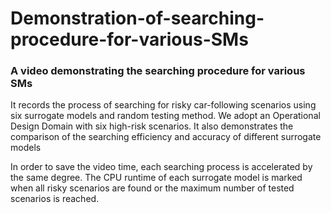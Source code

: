 # Demonstration-of-searching-procedure-for-various-SMs

### A video demonstrating the searching procedure for various SMs

It records the process of searching for risky car-following scenarios using six surrogate models and random testing method. We adopt an Operational Design Domain with six high-risk scenarios. It also demonstrates the comparison of the searching efficiency and accuracy of different surrogate models
 
In order to save the video time, each searching process is accelerated by the same degree. The CPU runtime of each surrogate model is marked when all risky scenarios are found or the maximum number of tested scenarios is reached.

